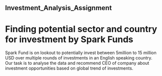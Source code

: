 ## Investment_Analysis_Assignment
# Finding potential sector and country for investment by Spark Funds

Spark Fund is on lookout to potentially invest between 5million to 15 million USD over multiple rounds of investments in an English speaking country. Our task is to analyse the data and recommend CEO of company about investment opportunities based on global trend of investments.

